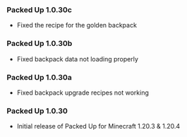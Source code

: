 ### Packed Up 1.0.30c
- Fixed the recipe for the golden backpack

### Packed Up 1.0.30b
- Fixed backpack data not loading properly

### Packed Up 1.0.30a
- Fixed backpack upgrade recipes not working

### Packed Up 1.0.30
- Initial release of Packed Up for Minecraft 1.20.3 & 1.20.4

